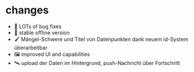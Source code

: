 # changes

- 🐛 LOTs of bug fixes
- 🔗 stable offline version
- 🖌️ Mängel-Schwere und Titel von Datenpunkten dank neuem id-System überarbeitbar
- 🖼️ improved UI and capabilities
- 🛰️ upload der Daten im Hintergrund, push-Nachricht über Fortschritt
